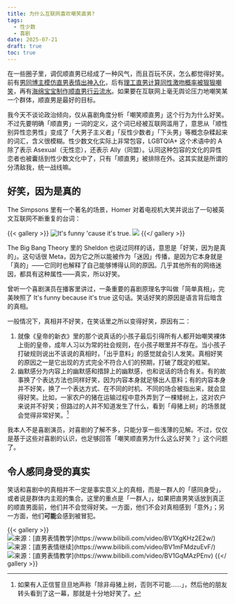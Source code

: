 ```yaml
---
title: 为什么互联网喜欢嘲笑直男?
tags:
  - 性少数
  - 喜剧
date: 2025-07-21
draft: true
toc: true
---
```


在一些圈子里，调侃顺直男已经成了一种风气，而且百玩不厌，怎么都觉得好笑。前有[男同博主模仿直男表情出神入化](https://space.bilibili.com/4108195)，后有[理工直男计算同性激吻概率被狠狠嘲笑](https://www.bilibili.com/video/BV1tPKozBEY9/)，再有[海绵宝宝制作顺直男行云流水](https://www.bilibili.com/video/BV14VKbzZEb6)。如果要在互联网上毫无舆论压力地嘲笑某一个群体，顺直男是最好的目标。

我今天不谈论政治倾向，仅从喜剧角度分析「嘲笑顺直男」这个行为为什么好笑。不过先要明确「顺直男」一词的定义，这个词已经被互联网滥用了，意思从「顺性别异性恋男性」变成了「大男子主义者」「反性少数者」「下头男」等概念杂糅起来的词汇，含义很模糊。性少数文化实际上非常包容，LGBTQIA+ 这个术语中的 A 除了表示 Asexual（无性恋），还表示 Ally（同盟）。认同这种包容的文化的异性恋者也被囊括到性少数文化中了，只有「顺直男」被排除在外。这其实就是所谓的分清敌我，统一战线嘛。<!--more-->

## 好笑，因为是真的

The Simpsons 里有一个著名的场景，Homer 对着电视机大笑并说出了一句被英文互联网不断重复的台词：

{{< gallery >}}
![](https://image.guhub.cn/uPic/2025/07/aIIi8C.gif "It's funny 'cause it's true.")
![](https://image.guhub.cn/uPic/2025/07/Nt7RNg.gif)
{{</ gallery >}}

The Big Bang Theory 里的 Sheldon 也说过同样的话，意思是「好笑，因为是真的」。这句话很 Meta，因为它之所以能被作为「迷因」传播，是因为它本身就是「真的」——它同时也解释了自己能够博得认同的原因。几乎其他所有的网络迷因，都具有这种属性——真实，所以好笑。

曾听一个喜剧演员在播客里讲过，一条重要的喜剧原理名字叫做「简单真相」，完美映照了 It's funny because it's true 这句话。笑话好笑的原因是语言背后暗含的真相。

一般情况下，真相并不好笑，在笑话里之所以变得好笑，原因有二：

1. 就像《皇帝的新衣》里的那个说真话的小孩子最后引得所有人都开始嘲笑裸体上街的皇帝，成年人习以为常的社会规则，在小孩子眼里并不存在。当小孩子打破规则说出不该说的真相时，「出乎意料」的感觉就会引人发笑。真相好笑的原因之一是它出现的方式完全不符合人们的预期，打破了既定的框架。
2. 幽默感分为内容上的幽默感和措辞上的幽默感，也和说话的场合有关。有的故事换了个表达方法也同样好笑，因为内容本身就足够出人意料；有的内容本身并不好笑，换了一个表达方式、在不同的时机、不同的场合被指出来，就会显得好笑。比如，一家农户的猪在运输过程中意外弄到了一棵矮树上，这对农户来说并不好笑；但路过的人并不知道发生了什么，看到「母猪上树」的场景就会觉得非常好笑。[^1]

我本人不是喜剧演员，对喜剧的了解不多，只能分享一些浅薄的见解。不过，仅仅是基于这些对喜剧的认识，也足够回答「嘲笑顺直男为什么这么好笑？」这个问题了。

## 令人感同身受的真实

笑话和喜剧中的真相并不一定是事实意义上的真相，而是一群人的「感同身受」，或者说是群体内主观的集合。这里的重点是「一群人」，如果把直男笑话放到真正的顺直男面前，他们并不会觉得好笑。一方面，他们不会对真相感到「意外」；另一方面，他们**可能**会感到被冒犯。

{{< gallery >}}
![](https://image.guhub.cn/uPic/2025/07/Pasted%20image%2020250721203629.png "来源：[直男表情教学](https://www.bilibili.com/video/BV1XgKHz2E2w/)")
![](https://image.guhub.cn/uPic/2025/07/Pasted%20image%2020250721203734.png "来源：[直男表情继续](https://www.bilibili.com/video/BV1mFMdzuEvF/)")
![](https://image.guhub.cn/uPic/2025/07/Pasted%20image%2020250721203913.png "来源：[直男表情教学](https://www.bilibili.com/video/BV1GqMAzPEnv)")
{{</ gallery >}}

[^1]: 如果有人正信誓旦旦地声称「除非母猪上树，否则不可能……」，然后他的朋友转头看到了这一幕，那就是十分地好笑了。
